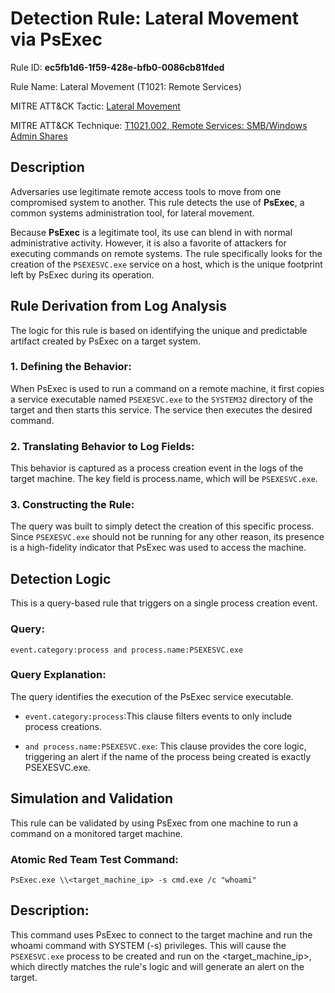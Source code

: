 # Detection Rule: Lateral Movement via PsExec

Rule ID: **ec5fb1d6-1f59-428e-bfb0-0086cb81fded**

Rule Name: Lateral Movement (T1021: Remote Services)

MITRE ATT&CK Tactic: [Lateral Movement](https://attack.mitre.org/tactics/TA0008/)

MITRE ATT&CK Technique: [T1021.002, Remote Services: SMB/Windows Admin Shares](https://attack.mitre.org/techniques/T1021/002/)

## Description

Adversaries use legitimate remote access tools to move from one compromised system to another. This rule detects the use of **PsExec**, a common systems administration tool, for lateral movement.

Because **PsExec** is a legitimate tool, its use can blend in with normal administrative activity. However, it is also a favorite of attackers for executing commands on remote systems. The rule specifically looks for the creation of the `PSEXESVC.exe` service on a host, which is the unique footprint left by PsExec during its operation.

## Rule Derivation from Log Analysis

The logic for this rule is based on identifying the unique and predictable artifact created by PsExec on a target system.

### **1. Defining the Behavior**: 

When PsExec is used to run a command on a remote machine, it first copies a service executable named `PSEXESVC.exe` to the `SYSTEM32` directory of the target and then starts this service. The service then executes the desired command.

### **2. Translating Behavior to Log Fields**:

This behavior is captured as a process creation event in the logs of the target machine. The key field is process.name, which will be `PSEXESVC.exe`.

### **3. Constructing the Rule**: 

The query was built to simply detect the creation of this specific process. Since `PSEXESVC.exe` should not be running for any other reason, its presence is a high-fidelity indicator that PsExec was used to access the machine.

## Detection Logic

This is a query-based rule that triggers on a single process creation event.

### Query:

`event.category:process and process.name:PSEXESVC.exe`

### Query Explanation:

The query identifies the execution of the PsExec service executable.

- `event.category:process`:This clause filters events to only include process creations.

- `and process.name:PSEXESVC.exe`: This clause provides the core logic, triggering an alert if the name of the process being created is exactly PSEXESVC.exe.

## Simulation and Validation

This rule can be validated by using PsExec from one machine to run a command on a monitored target machine.

### Atomic Red Team Test Command:

`PsExec.exe \\<target_machine_ip> -s cmd.exe /c "whoami"`


## Description:

This command uses PsExec to connect to the target machine and run the whoami command with SYSTEM (-s) privileges. This will cause the `PSEXESVC.exe` process to be created and run on the <target_machine_ip>, which directly matches the rule's logic and will generate an alert on the target.

